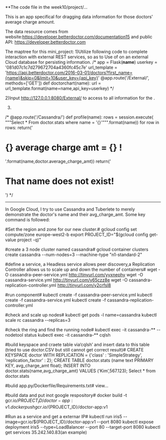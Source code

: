 **The code file in the week10/project/...

This is an app specifical for dragging data information for those doctors' average charge amount. 

The data resource comes from website:https://developer.betterdoctor.com/documentation15
and public API: https://developer.betterdoctor.com


The maptree for this mini_project:
1)Utilize following code to complete interaction with external REST services, so as to Use of on an external Cloud database for persisting information.
/*
app = Flask(__name__)
userkey = '081d07c1c7d279672704a4360fc45c7e'
url_template = 'https://api.betterdoctor.com/2016-03-01/doctors?first_name={name}&skip=0&limit=10&user_key={api_key}'
@app.route('/External/<name>',  methods=['GET'])
def doctorchart(name):
    url = url_template.format(name=name,api_key=userkey)
*/  

2)Input http://127.0.0.1:8080/External/<name> to access to all information for the <name>.

3)
/*
@app.route('/Cassandra/<name>')
def profile(name):
    rows = session.execute( """Select * From doctor.stats where name = '{}'""".format(name))
    for row in rows:
        return('<h1>{} average charge amt =  {} !</h1>'.format(name,doctor.average_charge_amt))
    return('<h1>That name does not exist!</h1>')
*/

-----------------------------------------------------------------------------------------------------------------------
In Google Cloud, I try to use Cassandra and Tuberlete to merely demonstrate the doctor's name and their avg_charge_amt.
Some key command is followed:

#Set the region and zone for our new cluster.#
gcloud config set compute/zone europe-west2-b
export PROJECT_ID="$(gcloud config get-value project -q)"

#create a 3 node cluster named cassandra#
gcloud container clusters create cassandra --num-nodes=3 --machine-type "n1-standard-2"

#define a service, a Headless service allows peer discovery,a Replication Controller allows us to scale up and down the number of containers#
wget -O cassandra-peer-service.yml http://tinyurl.com/yyxnephy 
wget -O cassandra-service.yml http://tinyurl.com/y65czz8e
wget -O cassandra-replication-controller.yml http://tinyurl.com/y2crfsl8

#run component#
kubectl create -f cassandra-peer-service.yml
kubectl create -f cassandra-service.yml
kubectl create -f cassandra-replication-controller.yml

#check and scale up nodes#
kubectl get pods -l name=cassandra
kubectl scale rc cassandra --replicas=3

#check the ring and find the running node# 
kubectl exec -it cassandra-** -- nodetool status 
kubectl exec -it cassandra-** cqlsh

#build keyspace and craete table via‘cqlsh’ and insert data to this table (tried to use doctor.CSV but still cannot get correct result)#
CREATE KEYSPACE doctor WITH REPLICATION =
  {'class' : 'SimpleStrategy', 'replication_factor' : 2};
CREATE TABLE doctor.stats (name text PRIMARY KEY, avg_charge_amt float);
INSERT INTO doctor.stats(name,avg_charge_amt) VALUES (‘Kim’,567.123);
Select * from doctor.stats

#bulid app.py/Dockerfile/Requirements.txt#
view...

#build data and put inot google respository#
docker build -t gcr.io/${PROJECT_ID}/doctor-app:v1 .
docker push gcr.io/${PROJECT_ID}/doctor-app:v1

#Run as a service and get a externar IP#
kubectl run iris5 --image=gcr.io/${PROJECT_ID}/doctor-app:v1 --port 8080
kubectl expose deployment iris5 --type=LoadBalancer --port 80  --target-port 8080
kubectl get services 
35.242.140.83(an example)


